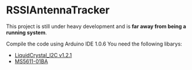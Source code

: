 # RSSIAntennaTracker
This project is still under heavy development and is **far away from being a running system**.

Compile the code using Arduino IDE 1.0.6
You need the following libarys:
* [LiquidCrystal_I2C v1.2.1](https://bitbucket.org/fmalpartida/new-liquidcrystal/downloads)
* [MS5611-01BA](http://www.varesano.net/blog/fabio/ms5611-01ba-arduino-library-first-developments-results)
